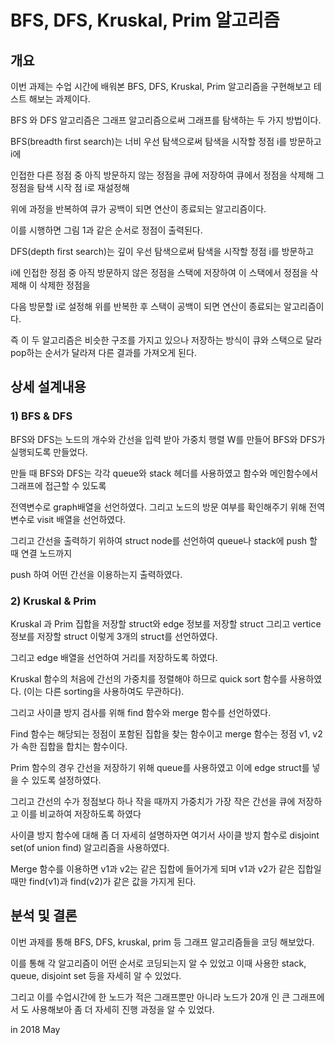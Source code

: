 # BFS, DFS, Kruskal, Prim 알고리즘 


## 개요

이번 과제는 수업 시간에 배워본 BFS, DFS, Kruskal, Prim 알고리즘을 구현해보고 테스트 해보는 과제이다. 

BFS 와 DFS 알고리즘은 그래프 알고리즘으로써 그래프를 탐색하는 두 가지 방법이다. 

BFS(breadth first search)는 너비 우선 탐색으로써 탐색을 시작할 정점 i를 방문하고 i에 

인접한 다른 정점 중 아직 방문하지 않는 정점을 큐에 저장하여 큐에서 정점을 삭제해 그 정점을 탐색 시작 점 i로 재설정해 

위에 과정을 반복하여 큐가 공백이 되면 연산이 종료되는 알고리즘이다. 

이를 시행하면 그림 1과 같은 순서로 정점이 출력된다.

DFS(depth first search)는 깊이 우선 탐색으로써 탐색을 시작할 정점 i를 방문하고 

i에 인접한 정점 중 아직 방문하지 않은 정점을 스택에 저장하여 이 스택에서 정점을 삭제해 이 삭제한 정점을 

다음 방문할 i로 설정해 위를 반복한 후 스택이 공백이 되면 연산이 종료되는 알고리즘이다. 

즉 이 두 알고리즘은 비슷한 구조를 가지고 있으나 저장하는 방식이 큐와 스택으로 달라 pop하는 순서가 달라져 다른 결과를 가져오게 된다.


## 상세 설계내용
### 1) BFS & DFS

BFS와 DFS는 노드의 개수와 간선을 입력 받아 가중치 행렬 W를 만들어 BFS와 DFS가 실행되도록 만들었다. 

만들 때 BFS와 DFS는 각각 queue와 stack 헤더를 사용하였고 함수와 메인함수에서 그래프에 접근할 수 있도록 

전역변수로 graph배열을 선언하였다. 그리고 노드의 방문 여부를 확인해주기 위해 전역변수로 visit 배열을 선언하였다. 

그리고 간선을 출력하기 위하여 struct node를 선언하여 queue나 stack에 push 할 때 연결 노드까지 

push 하여 어떤 간선을 이용하는지 출력하였다.

### 2) Kruskal & Prim

Kruskal 과 Prim 집합을 저장할 struct와 edge 정보를 저장할 struct 그리고 vertice 정보를 저장할 struct 이렇게 3개의 struct를 선언하였다. 

그리고 edge 배열을 선언하여 거리를 저장하도록 하였다. 

Kruskal 함수의 처음에 간선의 가중치를 정렬해야 하므로 quick sort 함수를 사용하였다. (이는 다른 sorting을 사용하여도 무관하다). 

그리고 사이클 방지 검사를 위해 find 함수와 merge 함수를 선언하였다. 

Find 함수는 해당되는 정점이 포함된 집합을 찾는 함수이고 merge 함수는 정점 v1, v2가 속한 집합을 합치는 함수이다. 

Prim 함수의 경우 간선을 저장하기 위해 queue를 사용하였고 이에 edge struct를 넣을 수 있도록 설정하였다. 

그리고 간선의 수가 정점보다 하나 작을 때까지 가중치가 가장 작은 간선을 큐에 저장하고 이를 비교하여 저장하도록 하였다

사이클 방지 함수에 대해 좀 더 자세히 설명하자면 여기서 사이클 방지 함수로 disjoint set(of union find) 알고리즘을 사용하였다. 

Merge 함수를 이용하면 v1과 v2는 같은 집합에 들어가게 되며 v1과 v2가 같은 집합일 때만 find(v1)과 find(v2)가 같은 값을 가지게 된다.  


## 분석 및 결론

이번 과제를 통해 BFS, DFS, kruskal, prim 등 그래프 알고리즘들을 코딩 해보았다. 

이를 통해 각 알고리즘이 어떤 순서로 코딩되는지 알 수 있었고 이때 사용한 stack, queue, disjoint set 등을 자세히 알 수 있었다. 

그리고 이를 수업시간에 한 노드가 적은 그래프뿐만 아니라 노드가 20개 인 큰 그래프에서 도 사용해보아 좀 더 자세히 진행 과정을 알 수 있었다. 


in 2018 May

